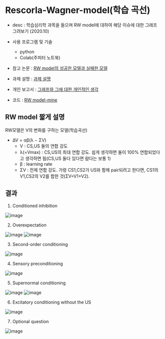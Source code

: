 # Rescorla-Wagner-model(학습 곡선)

* desc : 학습심리학 과목을 들으며 RW model에 대하여 해당 이슈에 대한 그래프 그려보기 (2020.10)
* 사용 프로그램 및 기술
  * python
  * Colab(주피터 노트북)
  
* 참고 논문 : [RW model의 성공한 모델과 실패한 모델](https://github.com/mong-head/Rescorla-Wagner-model/blob/master/documents/miller-1995-advanced%20questions.pdf)
* 과제 설명 : [과제 설명](https://github.com/mong-head/Rescorla-Wagner-model/blob/master/documents/%EA%B3%BC%EC%A0%9C%EC%84%A4%EB%AA%85_R-W%20model%20assignment%202020.pdf)
* 개인 보고서 : [그래프와 그에 대한 개인적인 생각](https://github.com/mong-head/Rescorla-Wagner-model/blob/master/documents/R-W%20model_graphs_and_my_descriptions.pdf)
* 코드 : [RW model-mine](https://github.com/mong-head/Rescorla-Wagner-model/blob/master/rescorla_wagner_model.ipynb)

## RW model 짧게 설명

RW모델은 V의 변화를 구하는 모델(학습곡선)

* ∆V = αβ(λ − ΣV)
  * V : CS,US 둘의 연합 강도
  * λ(=Vmax) : CS,US의 최대 연합 강도. 쉽게 생각하면 둘이 100% 연합되었다고 생각하면 됨(CS,US 둘다 있다면 람다는 보통 1)
  * β : learning rate 
  * ΣV : 전체 연합 강도. 가령 CS1,CS2가 US와 함께 pair되려고 한다면, CS1의 V1,CS2의 V2를 합한 것(ΣV=V1+V2).

## 결과

1. Conditioned inhibition

![image](https://user-images.githubusercontent.com/52481037/98978268-0fab4180-255d-11eb-9dcf-f88ef53aeb78.png)


2. Overexpectation

![image](https://user-images.githubusercontent.com/52481037/98978275-133ec880-255d-11eb-8267-217d4fa8b41e.png)
![image](https://user-images.githubusercontent.com/52481037/98978282-15a12280-255d-11eb-80e0-e1b2d67439d7.png)


3. Second-order conditioning 

![image](https://user-images.githubusercontent.com/52481037/98978294-19cd4000-255d-11eb-93fd-d3ca49756ba1.png)


4. Sensory preconditioning 

![image](https://user-images.githubusercontent.com/52481037/98978304-1cc83080-255d-11eb-915d-39435e2b6e73.png)


5. Supernormal conditioning

![image](https://user-images.githubusercontent.com/52481037/98978315-20f44e00-255d-11eb-95eb-09cfa55a2a96.png)
![image](https://user-images.githubusercontent.com/52481037/98978330-281b5c00-255d-11eb-81ed-c5daa8c05429.png)


6. Excitatory conditioning without the US 

![image](https://user-images.githubusercontent.com/52481037/98978339-2baee300-255d-11eb-84d7-96cd74cd4674.png)


7. Optional question

![image](https://user-images.githubusercontent.com/52481037/98978351-30739700-255d-11eb-8108-9a76cc18c636.png)

